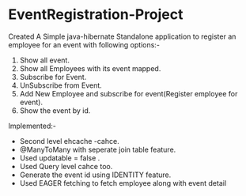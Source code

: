 # EventRegistration-Project
Created A Simple java-hibernate Standalone application to register an employee for an event with 
following options:-

1.  Show all event.
2.  Show all Employees with its event mapped.
3.  Subscribe for Event.
4.  UnSubscribe from Event.
5.  Add New Employee and subscribe for event(Register employee for event).
6.  Show the event by id.
 
 Implemented:-
- Second level ehcache -cahce.
- @ManyToMany with seperate join table feature.
- Used updatable = false .
- Used Query level cahce too.
- Generate the event id using IDENTITY feature.
- Used EAGER fetching to fetch employee along with event detail 


